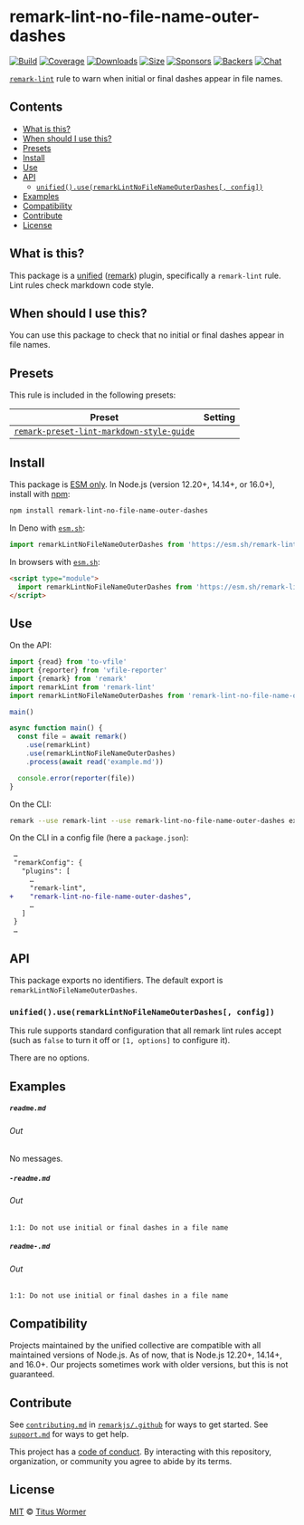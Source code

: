 <!--This file is generated-->

# remark-lint-no-file-name-outer-dashes

[![Build][build-badge]][build]
[![Coverage][coverage-badge]][coverage]
[![Downloads][downloads-badge]][downloads]
[![Size][size-badge]][size]
[![Sponsors][sponsors-badge]][collective]
[![Backers][backers-badge]][collective]
[![Chat][chat-badge]][chat]

[`remark-lint`][mono] rule to warn when initial or final dashes appear in file names.

## Contents

*   [What is this?](#what-is-this)
*   [When should I use this?](#when-should-i-use-this)
*   [Presets](#presets)
*   [Install](#install)
*   [Use](#use)
*   [API](#api)
    *   [`unified().use(remarkLintNoFileNameOuterDashes[, config])`](#unifieduseremarklintnofilenameouterdashes-config)
*   [Examples](#examples)
*   [Compatibility](#compatibility)
*   [Contribute](#contribute)
*   [License](#license)

## What is this?

This package is a [unified][] ([remark][]) plugin, specifically a `remark-lint`
rule.
Lint rules check markdown code style.

## When should I use this?

You can use this package to check that no initial or final dashes appear in
file names.

## Presets

This rule is included in the following presets:

| Preset | Setting |
| - | - |
| [`remark-preset-lint-markdown-style-guide`](https://github.com/remarkjs/remark-lint/tree/main/packages/remark-preset-lint-markdown-style-guide) | |

## Install

This package is [ESM only][esm].
In Node.js (version 12.20+, 14.14+, or 16.0+), install with [npm][]:

```sh
npm install remark-lint-no-file-name-outer-dashes
```

In Deno with [`esm.sh`][esmsh]:

```js
import remarkLintNoFileNameOuterDashes from 'https://esm.sh/remark-lint-no-file-name-outer-dashes@2'
```

In browsers with [`esm.sh`][esmsh]:

```html
<script type="module">
  import remarkLintNoFileNameOuterDashes from 'https://esm.sh/remark-lint-no-file-name-outer-dashes@2?bundle'
</script>
```

## Use

On the API:

```js
import {read} from 'to-vfile'
import {reporter} from 'vfile-reporter'
import {remark} from 'remark'
import remarkLint from 'remark-lint'
import remarkLintNoFileNameOuterDashes from 'remark-lint-no-file-name-outer-dashes'

main()

async function main() {
  const file = await remark()
    .use(remarkLint)
    .use(remarkLintNoFileNameOuterDashes)
    .process(await read('example.md'))

  console.error(reporter(file))
}
```

On the CLI:

```sh
remark --use remark-lint --use remark-lint-no-file-name-outer-dashes example.md
```

On the CLI in a config file (here a `package.json`):

```diff
 …
 "remarkConfig": {
   "plugins": [
     …
     "remark-lint",
+    "remark-lint-no-file-name-outer-dashes",
     …
   ]
 }
 …
```

## API

This package exports no identifiers.
The default export is `remarkLintNoFileNameOuterDashes`.

### `unified().use(remarkLintNoFileNameOuterDashes[, config])`

This rule supports standard configuration that all remark lint rules accept
(such as `false` to turn it off or `[1, options]` to configure it).

There are no options.

## Examples

##### `readme.md`

###### Out

No messages.

##### `-readme.md`

###### Out

```text
1:1: Do not use initial or final dashes in a file name
```

##### `readme-.md`

###### Out

```text
1:1: Do not use initial or final dashes in a file name
```

## Compatibility

Projects maintained by the unified collective are compatible with all maintained
versions of Node.js.
As of now, that is Node.js 12.20+, 14.14+, and 16.0+.
Our projects sometimes work with older versions, but this is not guaranteed.

## Contribute

See [`contributing.md`][contributing] in [`remarkjs/.github`][health] for ways
to get started.
See [`support.md`][support] for ways to get help.

This project has a [code of conduct][coc].
By interacting with this repository, organization, or community you agree to
abide by its terms.

## License

[MIT][license] © [Titus Wormer][author]

[build-badge]: https://github.com/remarkjs/remark-lint/workflows/main/badge.svg

[build]: https://github.com/remarkjs/remark-lint/actions

[coverage-badge]: https://img.shields.io/codecov/c/github/remarkjs/remark-lint.svg

[coverage]: https://codecov.io/github/remarkjs/remark-lint

[downloads-badge]: https://img.shields.io/npm/dm/remark-lint-no-file-name-outer-dashes.svg

[downloads]: https://www.npmjs.com/package/remark-lint-no-file-name-outer-dashes

[size-badge]: https://img.shields.io/bundlephobia/minzip/remark-lint-no-file-name-outer-dashes.svg

[size]: https://bundlephobia.com/result?p=remark-lint-no-file-name-outer-dashes

[sponsors-badge]: https://opencollective.com/unified/sponsors/badge.svg

[backers-badge]: https://opencollective.com/unified/backers/badge.svg

[collective]: https://opencollective.com/unified

[chat-badge]: https://img.shields.io/badge/chat-discussions-success.svg

[chat]: https://github.com/remarkjs/remark/discussions

[unified]: https://github.com/unifiedjs/unified

[remark]: https://github.com/remarkjs/remark

[mono]: https://github.com/remarkjs/remark-lint

[esm]: https://gist.github.com/sindresorhus/a39789f98801d908bbc7ff3ecc99d99c

[esmsh]: https://esm.sh

[npm]: https://docs.npmjs.com/cli/install

[health]: https://github.com/remarkjs/.github

[contributing]: https://github.com/remarkjs/.github/blob/main/contributing.md

[support]: https://github.com/remarkjs/.github/blob/main/support.md

[coc]: https://github.com/remarkjs/.github/blob/main/code-of-conduct.md

[license]: https://github.com/remarkjs/remark-lint/blob/main/license

[author]: https://wooorm.com
